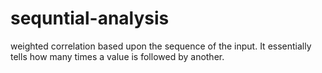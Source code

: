 # sequntial-analysis
weighted correlation based upon the sequence of the input. It essentially tells how many times a value is followed by another.

